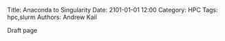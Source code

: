 Title: Anaconda to Singularity
Date: 2101-01-01 12:00
Category: HPC
Tags: hpc,slurm
Authors: Andrew Kail

Draft page
